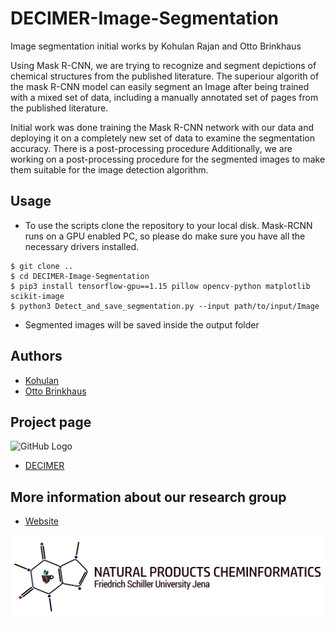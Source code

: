 # DECIMER-Image-Segmentation
Image segmentation initial works by Kohulan Rajan and Otto Brinkhaus

Using Mask R-CNN, we are trying to recognize and segment depictions of chemical structures from the published literature. The superiour algorith of the mask R-CNN model can easily segment an Image after being trained with a mixed set of data, including a manually annotated set of pages from the published literature.

Initial work was done training the Mask R-CNN network with our data and deploying it on a completely new set of data to examine the segmentation accuracy. There is a post-processing procedure Additionally, we are working on a post-processing procedure for the segmented images to make them suitable for the image detection algorithm. 

## Usage

-  To use the scripts clone the repository to your local disk. Mask-RCNN runs on a GPU enabled PC, so please do make sure you have all the necessary drivers installed.

```
$ git clone ..
$ cd DECIMER-Image-Segmentation
$ pip3 install tensorflow-gpu==1.15 pillow opencv-python matplotlib scikit-image
$ python3 Detect_and_save_segmentation.py --input path/to/input/Image
```
- Segmented images will be saved inside the output folder

## Authors 
- [Kohulan](github.com/Kohulan)
- [Otto Brinkhaus](github.com/OBrink)

## Project page

![GitHub Logo](https://github.com/Kohulan/DECIMER-Image-to-SMILES/blob/master/assets/DECIMER_logo.png?raw=true)

- [DECIMER](https://kohulan.github.io/Decimer-Official-Site/)

## More information about our research group
- [Website](https://cheminf.uni-jena.de)

![GitHub Logo](https://github.com/Kohulan/DECIMER-Image-to-SMILES/blob/master/assets/CheminfGit.png?raw=true)
